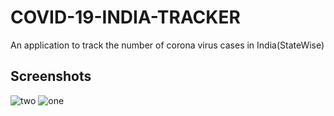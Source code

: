 # COVID-19-INDIA-TRACKER

An application to track the number of corona virus cases in India(StateWise)

## Screenshots

![two](https://user-images.githubusercontent.com/33973666/79370737-d2ec7d00-7f70-11ea-8c8d-026c50f67922.jpg)
![one](https://user-images.githubusercontent.com/33973666/79370759-db44b800-7f70-11ea-94ae-e77e373a9860.jpg)
